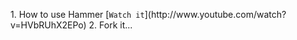  
 1 .   H o w   t o   u s e   H a m m e r   [ ` W a t c h   i t ` ] ( h t t p : / / w w w . y o u t u b e . c o m / w a t c h ? v = H V b R U h X 2 E P o )   2 .   F o r k   i t . . .